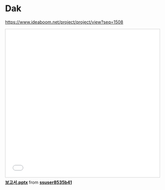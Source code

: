 # Dak

https://www.ideaboom.net/project/project/view?seq=1508

<iframe src="//www.slideshare.net/slideshow/embed_code/key/arTnA4Xhjk5ZLz" width="595" height="485" frameborder="0" marginwidth="0" marginheight="0" scrolling="no" style="border:1px solid #CCC; border-width:1px; margin-bottom:5px; max-width: 100%;" allowfullscreen> </iframe> <div style="margin-bottom:5px"> <strong> <a href="//www.slideshare.net/ssuser8535b41/pptx-84de" title="보고서.pptx" target="_blank">보고서.pptx</a> </strong> from <strong><a href="//www.slideshare.net/ssuser8535b41" target="_blank">ssuser8535b41</a></strong> </div>
